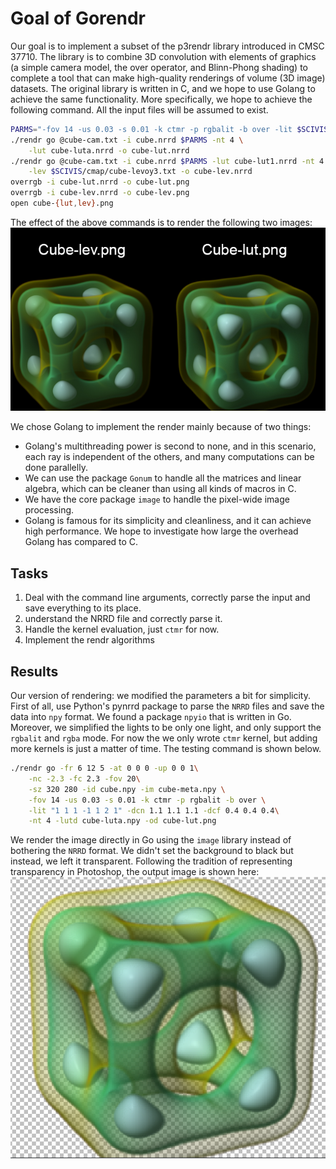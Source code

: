 # Goal of Gorendr
Our goal is to implement a subset of the p3rendr library introduced in CMSC 37710. The library is to combine 3D convolution with elements of graphics (a simple camera model, the over operator, and Blinn-Phong shading) to complete a tool that can make high-quality renderings of volume (3D image) datasets. The original library is written in C, and we hope to use Golang to achieve the same functionality. More specifically, we hope to achieve the following command. All the input files will be assumed to exist.
```bash
PARMS="-fov 14 -us 0.03 -s 0.01 -k ctmr -p rgbalit -b over -lit $SCIVIS/lit/1.txt -dcn 1.1 1.1 1.1 -dcf 0.4 0.4 0.4"
./rendr go @cube-cam.txt -i cube.nrrd $PARMS -nt 4 \
    -lut cube-luta.nrrd -o cube-lut.nrrd
./rendr go @cube-cam.txt -i cube.nrrd $PARMS -lut cube-lut1.nrrd -nt 4 \
    -lev $SCIVIS/cmap/cube-levoy3.txt -o cube-lev.nrrd
overrgb -i cube-lut.nrrd -o cube-lut.png
overrgb -i cube-lev.nrrd -o cube-lev.png
open cube-{lut,lev}.png
```
The effect of the above commands is to render the following two images:
![cube-lev](public/images/cube-levlut.jpg)

We chose Golang to implement the render mainly because of two things: 
- Golang's multithreading power is second to none, and in this scenario, each ray is independent of the others, and many computations can be done parallelly.
- We can use the package `Gonum` to handle all the matrices and linear algebra, which can be cleaner than using all kinds of macros in C.
- We have the core package `image` to handle the pixel-wide image processing.
- Golang is famous for its simplicity and cleanliness, and it can achieve high performance. We hope to investigate how large the overhead Golang has compared to C.

## Tasks
1. Deal with the command line arguments, correctly parse the input and save everything to its place.
2. understand the NRRD file and correctly parse it.
3. Handle the kernel evaluation, just `ctmr` for now.
4. Implement the rendr algorithms

## Results

Our version of rendering: we modified the parameters a bit for simplicity. First of all, use Python's pynrrd package to parse the `NRRD` files and save the data into `npy` format. We found a package `npyio` that is written in Go. Moreover, we simplified the lights to be only one light, and only support the `rgbalit` and `rgba` mode. For now the we only wrote `ctmr` kernel, but adding more kernels is just a matter of time. The testing command is shown below.
```bash
./rendr go -fr 6 12 5 -at 0 0 0 -up 0 0 1\
    -nc -2.3 -fc 2.3 -fov 20\
    -sz 320 280 -id cube.npy -im cube-meta.npy \
    -fov 14 -us 0.03 -s 0.01 -k ctmr -p rgbalit -b over \
    -lit "1 1 1 -1 1 2 1" -dcn 1.1 1.1 1.1 -dcf 0.4 0.4 0.4\
    -nt 4 -lutd cube-luta.npy -od cube-lut.png
```
We render the image directly in Go using the `image` library instead of bothering the `NRRD` format. We didn't set the background to black but instead, we left it transparent. Following the tradition of representing transparency in Photoshop, the output image is shown here:
![output](public/images/cube-output.png)
